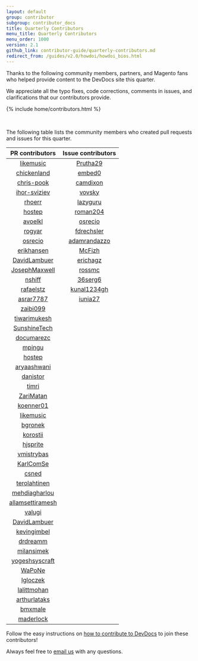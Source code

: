 ```yaml
---
layout: default
group: contributor
subgroup: contributor_docs
title: Quarterly Contributors
menu_title: Quarterly Contributors
menu_order: 1000
version: 2.1
github_link: contributor-guide/quarterly-contributors.md
redirect_from: /guides/v2.0/howdoi/howdoi_bios.html
---
```


Thanks to the following community members, partners, and Magento fans who helped provide content to the DevDocs site this quarter.

We appreciate all the typo fixes, code corrections, comments in issues, and clarifications that our contributors provide.

{% include home/contributors.html %}

<br/>

The following table lists the community members who created pull requests and issues for this quarter.

PR contributors|Issue contributors
:-----:|:-----:
[likemusic](https://github.com/likemusic)|[Prutha29](https://github.com/Prutha29)
[chickenland](https://github.com/chickenland)|[embed0](https://github.com/embed0)
[chris-pook](https://github.com/chris-pook)|[camdixon](https://github.com/camdixon)
[ihor-sviziev](https://github.com/ihor-sviziev)|[vovsky](https://github.com/vovsky)
[rhoerr](https://github.com/rhoerr)|[lazyguru](https://github.com/lazyguru)
[hostep](https://github.com/hostep)|[roman204](https://github.com/roman204)
[avoelkl](https://github.com/avoelkl)|[osrecio](https://github.com/osrecio)
[rogyar](https://github.com/rogyar)|[fdrechsler](https://github.com/fdrechsler)
[osrecio](https://github.com/osrecio)|[adamrandazzo](https://github.com/adamrandazzo)
[erikhansen](https://github.com/erikhansen)|[McFizh](https://github.com/McFizh)
[DavidLambuer](https://github.com/DavidLambauer)|[erichagz](https://github.com/erichagz)
[JosephMaxwell](https://github.com/JosephMaxwell)|[rossmc](https://github.com/rossmc)
[nshiff](https://github.com/nshiff)|[36serg6](https://github.com/36serg6)
[rafaelstz](https://github.com/rafaelstz)|[kunal1234gh](https://github.com/kunal1234gh)
[asrar7787](https://github.com/asrar7787)|[iunia27](https://github.com/iunia27)
 |[zaibi099](https://github.com/zaibi099)
 |[tiwarimukesh](https://github.com/tiwarimukesh)
 |[SunshineTech](https://github.com/SunshineTech)
 |[documarezc](https://github.com/documarezc)
 |[mpingu](https://github.com/mpingu)
 |[hostep](https://github.com/hostep)
 |[aryaashwani](https://github.com/aryaashwani)
 |[danistor](https://github.com/danistor)
 |[timri](https://github.com/timri)
 |[ZariMatan](https://github.com/ZariMatan)
 |[koenner01](https://github.com/koenner01)
 |[likemusic](https://github.com/likemusic)
 |[bgronek](https://github.com/bgronek)
 |[korostii](https://github.com/korostii)
 |[hjsprite](https://github.com/hjsprite)
 |[vmistrybas](https://github.com/vmistrybas)
 |[KarlComSe](https://github.com/KarlComSe)
 |[csned](https://github.com/csned)
 |[terolahtinen](https://github.com/terolahtinen)
 |[mehdiagharlou](https://github.com/mehdiagharlou)
 |[allamsettiramesh](https://github.com/allamsettiramesh)
 |[valugi](https://github.com/valugi)
 |[DavidLambuer](https://github.com/DavidLambuer)
 |[kevingimbel](https://github.com/kevingimbel)
 |[drdreamm](https://github.com/drdreamm)
 |[milansimek](https://github.com/milansimek)
 |[yogeshsyscraft](https://github.com/yogeshsyscraft)
 |[WaPoNe](https://github.com/WaPoNe)
 |[Igloczek](https://github.com/Igloczek)
 |[lalittmohan](https://github.com/lalittmohan)
 |[arthurlataks](https://github.com/arthurlataks)
 |[bmxmale](https://github.com/bmxmale)
 |[maderlock](https://github.com/maderlock)

Follow the easy instructions on [how to contribute to DevDocs][0] to join these contributors!

Always feel free to [email us][1] with any questions.


[0]: {{page.baseurl}}contributor-guide/contributing_docs.html
[1]: mailto:DL-Magento-Doc-Feedback@magento.com
